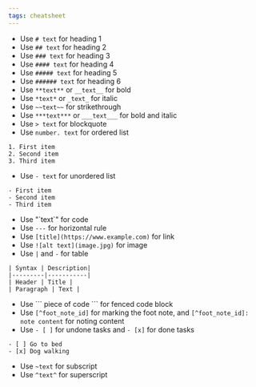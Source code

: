 ```yaml
---
tags: cheatsheet
---
```


- Use `# text` for heading 1
- Use `## text` for heading 2
- Use `### text` for heading 3
- Use `#### text` for heading 4
- Use `##### text` for heading 5
- Use `###### text` for heading 6
- Use `**text**` or `__text__` for bold
- Use `*text*` or `_text_` for italic
- Use `~~text~~` for strikethrough
- Use `***text***` or `___text___` for bold and italic
- Use `> text` for blockquote
- Use `number. text` for ordered list
```
1. First item
2. Second item
3. Third item
```
- Use `- text` for unordered list
```
- First item
- Second item
- Third item
```
- Use "\`text\`" for code
- Use `---` for horizontal rule
- Use `[title](https://www.example.com)` for link
- Use `![alt text](image.jpg)` for image
- Use `|` and `-` for table
```
| Syntax | Description|
|---------|-----------|
| Header | Title |
| Paragraph | Text |
```
- Use \`\`\` piece of code \`\`\` for fenced code block
- Use `[^foot_note_id]` for marking the foot note, and `[^foot_note_id]: note content` for noting content
- Use `- [ ]` for undone tasks and `- [x]` for done tasks
```
- [ ] Go to bed
- [x] Dog walking
```
- Use `~text` for subscript
- Use `^text^` for superscript